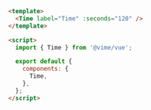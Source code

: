 ```html {2,6,10} title="example.vue"
<template>
  <Time label="Time" :seconds="120" />
</template>

<script>
  import { Time } from '@vime/vue';

  export default {
    components: {
      Time,
    },
  };
</script>
```
